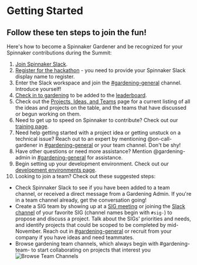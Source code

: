 # Getting Started 

## Follow these ten steps to join the fun! 
Here's how to become a Spinnaker Gardener and be recognized for your Spinnaker contributions during the Summit:
1. [Join Spinnaker Slack](http://join.spinnaker.io).
1. [Register for the hackathon](https://go.armory.io/gardening) - you need to provide your Spinnaker Slack display name to register.
1. Enter the Slack workspace and join the [#gardening-general](https://spinnakerteam.slack.com/archives/CV4A90DPF) channel. Introduce yourself!
1. [Check in to gardening](go.armory.io/gardener-checkin) to be added to the [leaderboard](https://go.armory.io/contributors).
1. Check out the [Projects, Ideas, and Teams](project-ideas.md) page for a current listing of all the ideas and projects on the table, and the teams that have discussed or begun working on them.
1. Need to get up to speed on Spinnaker to contribute? Check out our [training page](training.md).
1. Need help getting started with a project idea or getting unstuck on a technical issue? Reach out to an expert by mentioning @on-call-gardener in [#gardening-general](https://spinnakerteam.slack.com/archives/CV4A90DPF) or your team channel. Don't be shy!
1. Have other questions or need more assistance? Mention @gardening-admin in [#gardening-general](https://spinnakerteam.slack.com/archives/CV4A90DPF) for assistance.
1. Begin setting up your development environment. Check out our [development environments page](development-environments.md).
1. Looking to join a team? Check out these suggested steps:
- Check Spinnaker Slack to see if you have been added to a team channel, or received a direct message from a Gardening Admin. If you're in a team channel already, get the conversation going!
- Create a SIG team by showing up at a [SIG meeting](https://github.com/spinnaker/governance) or joining the [Slack channel](http://join.spinnaker.io) of your favorite SIG (channel names begin with ```#sig-```) to propose and discuss a project. Talk about the SIGs' priorities and needs, and identify projects that could be scoped to be completed by mid-November. Reach out in [#gardening-general](https://spinnakerteam.slack.com/archives/CV4A90DPF) or recruit from your company if you have ideas and need teammates.
- Browse gardening team channels, which always begin with #gardening-team- to start collaborating on projects that interest you
![Browse Team Channels](https://p-qKFvWn.b3.n0.cdn.getcloudapp.com/items/9ZujkE8z/Image%202020-07-18%20at%209.06.08%20PM.png?v=2af37bb659a71050fab1d8fda51e82a0|width=10)
